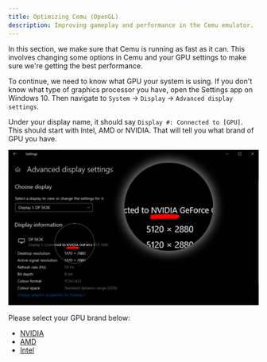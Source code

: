 ```yaml
---
title: Optimizing Cemu (OpenGL)
description: Improving gameplay and performance in the Cemu emulator.
---
```


In this section, we make sure that Cemu is running as fast as it can. This involves changing some options in Cemu and your GPU settings to make sure we're getting the best performance.

To continue, we need to know what GPU your system is using. If you don't know what type of graphics processor you have, open the Settings app on Windows 10. Then navigate to `System` -> `Display` -> `Advanced display settings`.

Under your display name, it should say `Display #: Connected to [GPU]`. This should start with Intel, AMD or NVIDIA. That will tell you what brand of GPU you have.

![A screenshot of a window showing GPU brand](/assets/images/get_gpu.png)

Please select your GPU brand below:
- [NVIDIA](nvidia/)
- [AMD](amd/)
- [Intel](intel/)